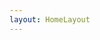 ```yaml
---
layout: HomeLayout
---
```

<!--
heroImage: /waves-docs-logo.svg
actionText: Get Started →
actionLink: /guide/
description: English content
your comment goes here
and here
-->
